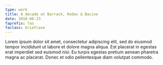 ```yaml
---
type: work
title: A decade at Barrack, Rodos & Bacine
date: 2018-06-23
faprefix: fas
faclass: briefcase
---
```

Lorem ipsum dolor sit amet, consectetur adipiscing elit, sed do eiusmod tempor incididunt ut labore et dolore magna aliqua. Est placerat in egestas erat imperdiet sed euismod nisi. Eu turpis egestas pretium aenean pharetra magna ac placerat. Donec et odio pellentesque diam volutpat commodo.